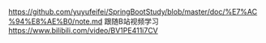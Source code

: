 https://github.com/yuyufeifei/SpringBootStudy/blob/master/doc/%E7%AC%94%E8%AE%B0/note.md
跟随B站视频学习 https://www.bilibili.com/video/BV1PE411i7CV
